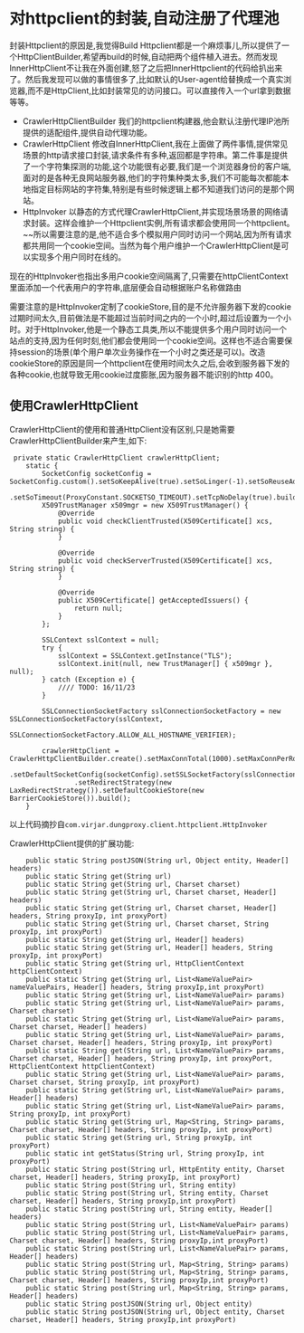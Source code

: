 # 对httpclient的封装,自动注册了代理池

封装Httpclient的原因是,我觉得Build Httpclient都是一个麻烦事儿,所以提供了一个HttpClientBuilder,希望再build的时候,自动把两个组件植入进去。然而发现InnerHttpClient不让我在外面创建,怒了之后把InnerHttpclient的代码给扒出来了。然后我发现可以做的事情很多了,比如默认的User-agent给替换成一个真实浏览器,而不是HttpClient,比如封装常见的访问接口。可以直接传入一个url拿到数据等等。
- CrawlerHttpClientBuilder 我们的httpclient构建器,他会默认注册代理IP池所提供的适配组件,提供自动代理功能。
- CrawlerHttpClient 修改自InnerHttpClient,我在上面做了两件事情,提供常见场景的http请求接口封装,请求条件有多种,返回都是字符串。第二件事是提供了一个字符集探测的功能,这个功能很有必要,我们是一个浏览器身份的客户端,面对的是各种无良网站服务器,他们的字符集种类太多,我们不可能每次都能本地指定目标网站的字符集,特别是有些时候逻辑上都不知道我们访问的是那个网站。
- HttpInvoker 以静态的方式代理CrawlerHttpClient,并实现场景场景的网络请求封装。这样会维护一个Httpclient实例,所有请求都会使用同一个httpclient。 ~~所以需要注意的是,他不适合多个模拟用户同时访问一个网站,因为所有请求都共用同一个cookie空间。当然为每个用户维护一个CrawlerHttpClient是可以实现多个用户同时在线的。

现在的HttpInvoker也指出多用户cookie空间隔离了,只需要在httpClientContext里面添加一个代表用户的字符串,底层便会自动根据账户名称做路由


需要注意的是HttpInvoker定制了cookieStore,目的是不允许服务器下发的cookie过期时间太久,目前做法是不能超过当前时间之内的一个小时,超过后设置为一个小时。对于HttpInvoker,他是一个静态工具类,所以不能提供多个用户同时访问一个站点的支持,因为任何时刻,他们都会使用同一个cookie空间。这样也不适合需要保持session的场景(单个用户单次业务操作在一个小时之类还是可以)。改造cookieStore的原因是同一个httpclient在使用时间太久之后,会收到服务器下发的各种cookie,也就导致无用cookie过度膨胀,因为服务器不能识别的http 400。

## 使用CrawlerHttpClient
CrawlerHttpClient的使用和普通HttpClient没有区别,只是她需要CrawlerHttpClientBuilder来产生,如下:
```
 private static CrawlerHttpClient crawlerHttpClient;
    static {
        SocketConfig socketConfig = SocketConfig.custom().setSoKeepAlive(true).setSoLinger(-1).setSoReuseAddress(false)
                .setSoTimeout(ProxyConstant.SOCKETSO_TIMEOUT).setTcpNoDelay(true).build();
        X509TrustManager x509mgr = new X509TrustManager() {
            @Override
            public void checkClientTrusted(X509Certificate[] xcs, String string) {
            }

            @Override
            public void checkServerTrusted(X509Certificate[] xcs, String string) {
            }

            @Override
            public X509Certificate[] getAcceptedIssuers() {
                return null;
            }
        };

        SSLContext sslContext = null;
        try {
            sslContext = SSLContext.getInstance("TLS");
            sslContext.init(null, new TrustManager[] { x509mgr }, null);
        } catch (Exception e) {
            //// TODO: 16/11/23
        }

        SSLConnectionSocketFactory sslConnectionSocketFactory = new SSLConnectionSocketFactory(sslContext,
                SSLConnectionSocketFactory.ALLOW_ALL_HOSTNAME_VERIFIER);

        crawlerHttpClient = CrawlerHttpClientBuilder.create().setMaxConnTotal(1000).setMaxConnPerRoute(50)
                .setDefaultSocketConfig(socketConfig).setSSLSocketFactory(sslConnectionSocketFactory)
                .setRedirectStrategy(new LaxRedirectStrategy()).setDefaultCookieStore(new BarrierCookieStore()).build();
    }
```
以上代码摘抄自``com.virjar.dungproxy.client.httpclient.HttpInvoker``

CrawlerHttpClient提供的扩展功能:
```
    public static String postJSON(String url, Object entity, Header[] headers) 
    public static String get(String url) 
    public static String get(String url, Charset charset) 
    public static String get(String url, Charset charset, Header[] headers) 
    public static String get(String url, Charset charset, Header[] headers, String proxyIp, int proxyPort) 
    public static String get(String url, Charset charset, String proxyIp, int proxyPort) 
    public static String get(String url, Header[] headers) 
    public static String get(String url, Header[] headers, String proxyIp, int proxyPort) 
    public static String get(String url, HttpClientContext httpClientContext) 
    public static String get(String url, List<NameValuePair> nameValuePairs, Header[] headers, String proxyIp,int proxyPort)
    public static String get(String url, List<NameValuePair> params) 
    public static String get(String url, List<NameValuePair> params, Charset charset) 
    public static String get(String url, List<NameValuePair> params, Charset charset, Header[] headers) 
    public static String get(String url, List<NameValuePair> params, Charset charset, Header[] headers, String proxyIp, int proxyPort)
    public static String get(String url, List<NameValuePair> params, Charset charset, Header[] headers, String proxyIp, int proxyPort, HttpClientContext httpClientContext)
    public static String get(String url, List<NameValuePair> params, Charset charset, String proxyIp, int proxyPort) 
    public static String get(String url, List<NameValuePair> params, Header[] headers) 
    public static String get(String url, List<NameValuePair> params, String proxyIp, int proxyPort) 
    public static String get(String url, Map<String, String> params, Charset charset, Header[] headers, String proxyIp, int proxyPort)
    public static String get(String url, String proxyIp, int proxyPort) 
    public static int getStatus(String url, String proxyIp, int proxyPort) 
    public static String post(String url, HttpEntity entity, Charset charset, Header[] headers, String proxyIp, int proxyPort)
    public static String post(String url, String entity) 
    public static String post(String url, String entity, Charset charset, Header[] headers, String proxyIp,int proxyPort)
    public static String post(String url, String entity, Header[] headers) 
    public static String post(String url, List<NameValuePair> params) 
    public static String post(String url, List<NameValuePair> params, Charset charset, Header[] headers, String proxyIp,int proxyPort)
    public static String post(String url, List<NameValuePair> params, Header[] headers) 
    public static String post(String url, Map<String, String> params) 
    public static String post(String url, Map<String, String> params, Charset charset, Header[] headers, String proxyIp,int proxyPort)
    public static String post(String url, Map<String, String> params, Header[] headers) 
    public static String postJSON(String url, Object entity) 
    public static String postJSON(String url, Object entity, Charset charset, Header[] headers, String proxyIp,int proxyPort)

```